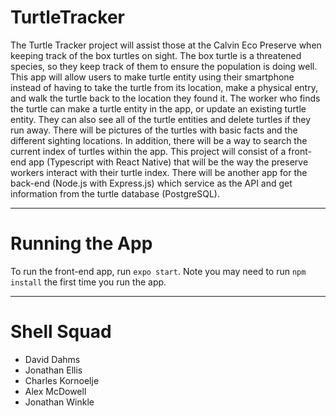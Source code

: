 # TurtleTracker

The Turtle Tracker project will assist those at the Calvin Eco Preserve when keeping track of the box turtles on sight. The box turtle is a threatened species, so they keep track of them to ensure the population is doing well. This app will allow users to make turtle entity using their smartphone instead of having to take the turtle from its location, make a physical entry, and walk the turtle back to the location they found it. The worker who finds the turtle can make a turtle entity in the app, or update an existing turtle entity. They can also see all of the turtle entities and delete turtles if they run away. There will be pictures of the turtles with basic facts and the different sighting locations. In addition, there will be a way to search the current index of turtles within the app.
This project will consist of a front-end app (Typescript with React Native) that will be the way the preserve workers interact with their turtle index. There will be another app for the back-end (Node.js with Express.js) which service as the API and get information from the turtle database (PostgreSQL).

---

# Running the App
To run the front-end app, run `expo start`.
Note you may need to run `npm install` the first time you run the app.

---

# Shell Squad
* David Dahms
* Jonathan Ellis
* Charles Kornoelje
* Alex McDowell
* Jonathan Winkle
